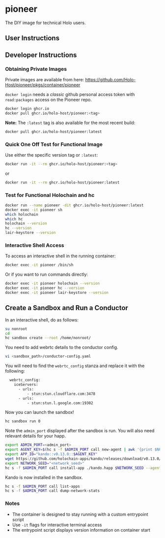 # pioneer

The DIY image for technical Holo users.

## User Instructions

## Developer Instructions

### Obtaining Private Images

Private images are available from here:
https://github.com/Holo-Host/pioneer/pkgs/container/pioneer

`docker login` needs a *classic* github personal access token with `read:packages` access on the Pioneer repo.

```sh
docker login ghcr.io
docker pull ghcr.io/holo-host/pioneer:<tag>
```

**Note:** The `:latest` tag is also available for the most recent build:

```sh
docker pull ghcr.io/holo-host/pioneer:latest
```

### Quick One Off Test for Functional Image

Use either the specific version tag or `:latest`:

```sh
docker run -it --rm ghcr.io/holo-host/pioneer:<tag>
```

or

```sh
docker run -it --rm ghcr.io/holo-host/pioneer:latest
```

### Test for Functional Holochain and hc

```sh
docker run --name pioneer -dit ghcr.io/holo-host/pioneer:latest
docker exec -it pioneer sh
which holochain
which hc
holochain --version
hc --version
lair-keystore --version
```

### Interactive Shell Access

To access an interactive shell in the running container:

```sh
docker exec -it pioneer /bin/sh
```

Or if you want to run commands directly:

```sh
docker exec -it pioneer holochain --version
docker exec -it pioneer hc --version
docker exec -it pioneer lair-keystore --version
```

## Create a Sandbox and Run a Conductor

In an interactive shell, do as follows:

```sh
su nonroot
cd 
hc sandbox create --root /home/nonroot/
```

You need to add webrtc details to the conductor config.

```sh
vi <sandbox_path>/conductor-config.yaml
```


You will need to find the `webrtc_config` stanza and replace it with the following:

```sh
  webrtc_config:
    iceServers:
      - urls:
          - stun:stun.cloudflare.com:3478
      - urls:
          - stun:stun.l.google.com:19302
```

Now you can launch the sandbox!

```sh
hc sandbox run 0
```

Note the `admin_port` displayed after the sandbox is run.  You will also need relevant details for your happ.

```sh
export ADMIN_PORT=<admin_port>
export AGENT_KEY=$(hc s -f $ADMIN_PORT call new-agent | awk '{print $NF}')
export APP_ID="kando::v0.13.0::$AGENT_KEY"
wget https://github.com/holochain-apps/kando/releases/download/v0.13.0/kando.happ
export NETWORK_SEED="<network_seed>"
hc s -f $ADMIN_PORT call install-app ./kando.happ $NETWORK_SEED --agent-key "$AGENT_KEY" --app-id "$APP_ID"

```

Kando is now installed in the sandbox.

```sh
hc s -f $ADMIN_PORT call list-apps
hc s -f $ADMIN_PORT call dump-network-stats

```

### Notes

- The container is designed to stay running with a custom entrypoint script
- Use `-it` flags for interactive terminal access
- The entrypoint script displays version information on container start

